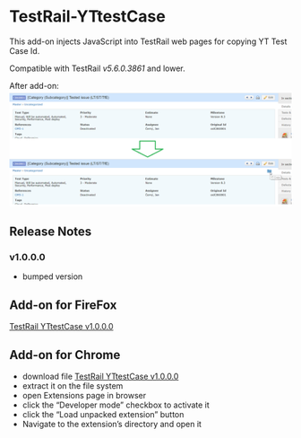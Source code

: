 # TestRail-YTtestCase
This add-on injects JavaScript into TestRail web pages for copying YT Test Case Id. 

Compatible with TestRail *v5.6.0.3861* and lower.

After add-on:
![after](After.png)

## Release Notes
### v1.0.0.0
* bumped version

## Add-on for FireFox
[TestRail YTtestCase v1.0.0.0](https://addons.mozilla.org/cs/firefox/addon/testrail-yttestcase/)

## Add-on for Chrome 
* download file [TestRail YTtestCase v1.0.0.0](https://github.com/cernyjan/TestRail-YTtestCase/releases/tag/v1.0.0.0)
* extract it on the file system
* open Extensions page in browser
* click the “Developer mode” checkbox to activate it
* click the “Load unpacked extension” button
* Navigate to the extension’s directory and open it
